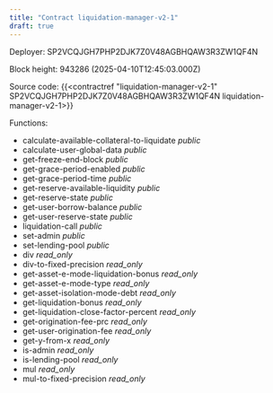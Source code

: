 ```yaml
---
title: "Contract liquidation-manager-v2-1"
draft: true
---
```

Deployer: SP2VCQJGH7PHP2DJK7Z0V48AGBHQAW3R3ZW1QF4N


 



Block height: 943286 (2025-04-10T12:45:03.000Z)

Source code: {{<contractref "liquidation-manager-v2-1" SP2VCQJGH7PHP2DJK7Z0V48AGBHQAW3R3ZW1QF4N liquidation-manager-v2-1>}}

Functions:

* calculate-available-collateral-to-liquidate _public_
* calculate-user-global-data _public_
* get-freeze-end-block _public_
* get-grace-period-enabled _public_
* get-grace-period-time _public_
* get-reserve-available-liquidity _public_
* get-reserve-state _public_
* get-user-borrow-balance _public_
* get-user-reserve-state _public_
* liquidation-call _public_
* set-admin _public_
* set-lending-pool _public_
* div _read_only_
* div-to-fixed-precision _read_only_
* get-asset-e-mode-liquidation-bonus _read_only_
* get-asset-e-mode-type _read_only_
* get-asset-isolation-mode-debt _read_only_
* get-liquidation-bonus _read_only_
* get-liquidation-close-factor-percent _read_only_
* get-origination-fee-prc _read_only_
* get-user-origination-fee _read_only_
* get-y-from-x _read_only_
* is-admin _read_only_
* is-lending-pool _read_only_
* mul _read_only_
* mul-to-fixed-precision _read_only_
